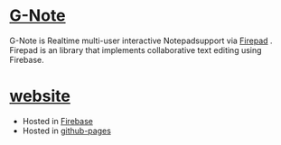 # [G-Note](https://g-notepad.web.app/)
G-Note is Realtime multi-user interactive Notepadsupport via [Firepad](https://firepad.io/) . Firepad is an library that implements collaborative text editing using Firebase.

# [website](https://g-notepad.web.app/)
- Hosted in [Firebase](https://g-notepad.firebaseapp.com/)
- Hosted in [github-pages](https://igokulganesh.github.io/G-Note/)

<!-- 
# Feautures to be added 
1. Save files as txt  
2. Google Authentication 
3. login/logout 
4. User's Name in userlist 
5. Security (Allowing only authorized person's to write and read) 
6. Admin (first person who creates the note)
7. Teammates (Admin allowed person's) 
8. Admin make others let in and kick out 
9. Admin make others person as Admin 
10. Admin give others types of access (read only or read and write)
11. Completely Delete the Note 
12. Save the files in google drive 
13. download as pdf 
14. Image resizing 
-->
